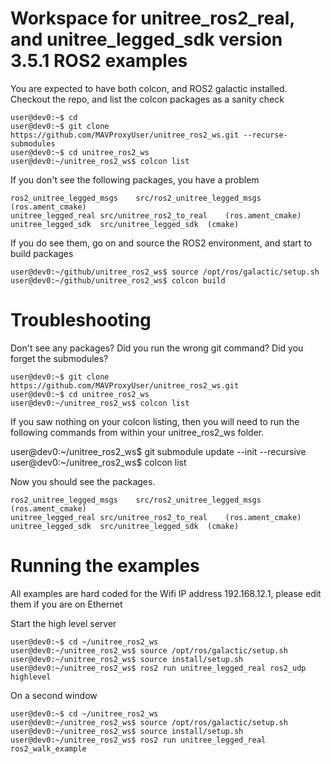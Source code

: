# Workspace for unitree_ros2_real, and unitree_legged_sdk version 3.5.1 ROS2 examples 

You are expected to have both colcon, and ROS2 galactic installed. Checkout the repo, and list the colcon packages as a sanity check 

```
user@dev0:~$ cd 
user@dev0:~$ git clone https://github.com/MAVProxyUser/unitree_ros2_ws.git --recurse-submodules
user@dev0:~$ cd unitree_ros2_ws
user@dev0:~/unitree_ros2_ws$ colcon list
```

If you don't see the following packages, you have a problem
```
ros2_unitree_legged_msgs	src/ros2_unitree_legged_msgs	(ros.ament_cmake)
unitree_legged_real	src/unitree_ros2_to_real	(ros.ament_cmake)
unitree_legged_sdk	src/unitree_legged_sdk	(cmake)
```

If you do see them, go on and source the ROS2 environment, and start to build packages
```
user@dev0:~/github/unitree_ros2_ws$ source /opt/ros/galactic/setup.sh
user@dev0:~/github/unitree_ros2_ws$ colcon build
```

# Troubleshooting

Don't see any packages? Did you run the wrong git command? Did you forget the submodules? 

```
user@dev0:~$ git clone https://github.com/MAVProxyUser/unitree_ros2_ws.git 
user@dev0:~$ cd unitree_ros2_ws
user@dev0:~/unitree_ros2_ws$ colcon list
```

If you saw nothing on your colcon listing, then you will need to run the following commands from within your unitree_ros2_ws folder.  

user@dev0:~/unitree_ros2_ws$ git submodule update --init --recursive
user@dev0:~/unitree_ros2_ws$ colcon list

Now you should see the packages. 
```
ros2_unitree_legged_msgs	src/ros2_unitree_legged_msgs	(ros.ament_cmake)
unitree_legged_real	src/unitree_ros2_to_real	(ros.ament_cmake)
unitree_legged_sdk	src/unitree_legged_sdk	(cmake)
```

# Running the examples

All examples are hard coded for the Wifi IP address 192.168.12.1, please edit them if you are on Ethernet

Start the high level server
```
user@dev0:~$ cd ~/unitree_ros2_ws
user@dev0:~/unitree_ros2_ws$ source /opt/ros/galactic/setup.sh
user@dev0:~/unitree_ros2_ws$ source install/setup.sh 
user@dev0:~/unitree_ros2_ws$ ros2 run unitree_legged_real ros2_udp highlevel
```

On a second window 
```
user@dev0:~$ cd ~/unitree_ros2_ws
user@dev0:~/unitree_ros2_ws$ source /opt/ros/galactic/setup.sh
user@dev0:~/unitree_ros2_ws$ source install/setup.sh
user@dev0:~/unitree_ros2_ws$ ros2 run unitree_legged_real ros2_walk_example
```
